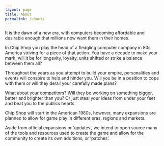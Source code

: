 ```yaml
---
layout: page
title: About
permalink: /about/
---
```


It is the dawn of a new era, with computers becoming affordable and desirable enough that millions now want them in their homes.

In Chip Shop you play the head of a fledgling computer company in 80s America striving for a piece of that action. You have a decade to make your mark, will it be for longevity, loyalty, units shifted or strike a balance between them all?

Throughout the years as you attempt to build your empire, personalities and events will conspire to help and hinder you. Will you be in a position to cope with them or will they derail your carefully made plans?

What about your competitors? Will they be working on something bigger, better and brighter than you? Or just steal your ideas from under your feet and beat you to the publics hearts.

Chip Shop will start in the American 1980s, however, many expansions are planned to allow for game play in different eras, regions and markets.

Aside from official expansions or ‘updates’, we intend to open source many of the tools and resources used to create the game and allow for the community to create its own additions, or ‘patches’.
